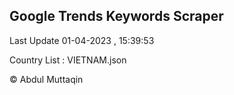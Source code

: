 

## Google Trends Keywords Scraper 
 
Last Update 01-04-2023 , 15:39:53

Country List :
VIETNAM.json



© Abdul Muttaqin 
